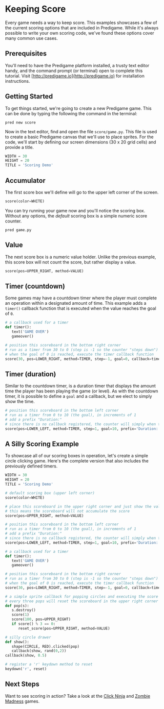 # Keeping Score

Every game needs a way to keep score. This examples showcases a few of the current scoring options that are included in Predigame. While it's always possible to write your own scoring code, we've found these options cover many common use cases.

## Prerequisites
You'll need to have the Predigame platform installed, a trusty text editor handy, and the command prompt (or terminal) open to complete this tutorial. Visit [http://predigame.io](http://predigame.io) for installation instructions.

## Getting Started
To get things started, we're going to create a new Predigame game. This can be done by typing the following the command in the terminal:

```
pred new score
```
Now in the text editor, find and open the file `score/game.py`. This file is used to create a basic Predigame canvas that we'll use to place sprites. For the code, we'll start by defining our screen dimensions (30 x 20 grid cells) and provide a title.

```python
WIDTH = 30
HEIGHT = 20
TITLE = 'Scoring Demo'
```

## Accumulator
The first score box we'll define will go to the upper left corner of the screen.
```python
score(color=WHITE)
```
You can try running your game now and you'll notice the scoring box. Without any options, the *default* scoring box is a simple numeric score counter.

```
pred game.py
```

## Value
The next score box is a numeric value holder. Unlike the previous example, this score box will not count the score, but rather display a value.

```python
score(pos=UPPER_RIGHT, method=VALUE)
```

## Timer (countdown)
Some games may have a countdown timer where the player must complete an operation within a designated amount of time. This example adds a `timer()` callback function that is executed when the value reaches the goal of `0`.

```python
# a callback used for a timer
def timer():
   text('GAME OVER')
   gameover()

# position this scoreboard in the bottom right corner
# run as a timer from 30 to 0 (step is -1 so the counter "steps down")
# when the goal of 0 is reached, execute the timer callback function
score(30, pos=LOWER_RIGHT, method=TIMER, step=-1, goal=0, callback=timer, prefix='Time Left:')
```
## Timer (duration)
Similar to the countdown timer, is a duration timer that displays the amount time the player has been playing the game (or level). As with the countdown timer, it is possible to define a `goal` and a callback, but we elect to simply show the time.

```python
# position this scoreboard in the bottom left corner
# run as a timer from 0 to 10 (the goal), in increments of 1
# add a prefix "Duration:"
# since there is no callback registered, the counter will simply when the goal is obtained
score(pos=LOWER_LEFT, method=TIMER, step=1, goal=10, prefix='Duration:')
```

## A Silly Scoring Example
To showcase all of our scoring boxes in operation, let's create a simple circle clicking game. Here's the complete version that also includes the previously defined timers.

```python
WIDTH = 30
HEIGHT = 20
TITLE = 'Scoring Demo'

# default scoring box (upper left corner)
score(color=WHITE)

# place this scoreboard in the upper right corner and just show the value
# this means the scoreboard will not accumulate the score
score(pos=UPPER_RIGHT, method=VALUE)

# position this scoreboard in the bottom left corner
# run as a timer from 0 to 10 (the goal), in increments of 1
# add a prefix "Duration:"
# since there is no callback registered, the counter will simply when the goal is obtained
score(pos=LOWER_LEFT, method=TIMER, step=1, goal=10, prefix='Duration:')

# a callback used for a timer
def timer():
   text('GAME OVER')
   gameover()

# position this scoreboard in the bottom right corner
# run as a timer from 30 to 0 (step is -1 so the counter "steps down")
# when the goal of 0 is reached, execute the timer callback function
score(30, pos=LOWER_RIGHT, method=TIMER, step=-1, goal=0, callback=timer, prefix='Time Left:')

# a simple sprite callback for popping circles and executing the score Options
# every three pops will reset the scoreboard in the upper right corner
def pop(s):
   s.destroy()
   score(1)
   score(100, pos=UPPER_RIGHT)
   if score() % 3 == 0:
      reset_score(pos=UPPER_RIGHT, method=VALUE)

# silly circle drawer
def show():
   shape(CIRCLE, RED).clicked(pop)
   callback(show, rand(0,2))
callback(show, 0.5)

# register a 'r' keydown method to reset
keydown('r', reset)
```

## Next Steps

Want to see scoring in action? Take a look at the [Click Ninja](/examples/clickninja) and [Zombie Madness](/examples/zombie/) games.
